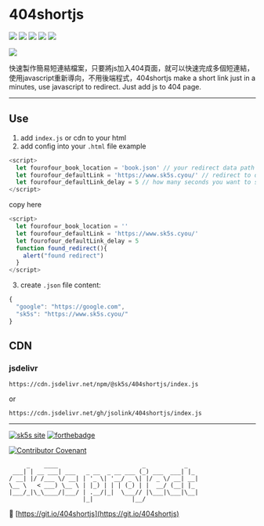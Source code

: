 # 404shortjs
![](https://img.shields.io/github/v/release/jsolink/404shortjs?style=for-the-badge)
![](https://img.shields.io/github/last-commit/jsolink/404shortjs?style=for-the-badge)
![](https://img.shields.io/github/license/jsolink/404shortjs?style=for-the-badge)
![](https://img.shields.io/github/languages/top/jsolink/404shortjs?style=for-the-badge)
![](https://img.shields.io/npm/v/@sk5s/404shortjs?style=for-the-badge)

[![](https://nodei.co/npm/@sk5s/404shortjs.png)](https://www.sk5s.cyou/)

快速製作簡易短連結檔案，只要將js加入404頁面，就可以快速完成多個短連結，使用javascript重新導向，不用後端程式，404shortjs make a short link just in a minutes, use javascript to redirect. Just add js to 404 page.

---

Use
---
1. add `index.js` or cdn to your html
2. add config into your `.html` file
example
```js
<script>
  let fourofour_book_location = 'book.json' // your redirect data path
  let fourofour_defaultLink = 'https://www.sk5s.cyou/' // redirect to default when error
  let fourofour_defaultLink_delay = 5 // how many seconds you want to stay on this page not redirect to default link when user go to 404 page.
</script>
```
copy here
```js
<script>
  let fourofour_book_location = ''
  let fourofour_defaultLink = 'https://www.sk5s.cyou/'
  let fourofour_defaultLink_delay = 5
  function found_redirect(){
    alert("found redirect")
  }
</script>
```
3. create `.json` file
content:
```js
{
  "google": "https://google.com",
  "sk5s": "https://www.sk5s.cyou/"
}
```

CDN
---
### jsdelivr
```
https://cdn.jsdelivr.net/npm/@sk5s/404shortjs/index.js
```
or
```
https://cdn.jsdelivr.net/gh/jsolink/404shortjs/index.js
```

---

[![sk5s site](https://upload.cc/i1/2021/10/29/dVn6TN.png)](https://www.sk5s.cyou/)
[![forthebadge](https://forthebadge.com/images/badges/open-source.svg)](https://www.sk5s.cyou/)

[![Contributor Covenant](https://img.shields.io/badge/Contributor%20Covenant-2.1-4baaaa.svg?style=for-the-badge)](CODE_OF_CONDUCT.md)

```
     _    ____                        _           _   
 ___| | __ ___| ___   _ __  _ __ ___ (_) ___  ___| |_ 
/ __| |/ /___ \/ __| | '_ \| '__/ _ \| |/ _ \/ __| __|
\__ \   < ___) \__ \ | |_) | | | (_) | |  __/ (__| |_ 
|___/_|\_\____/|___/ | .__/|_|  \___// |\___|\___|\__|
                     |_|           |__/               
```

🔗 [https://git.io/404shortjs](https://git.io/404shortjs)
